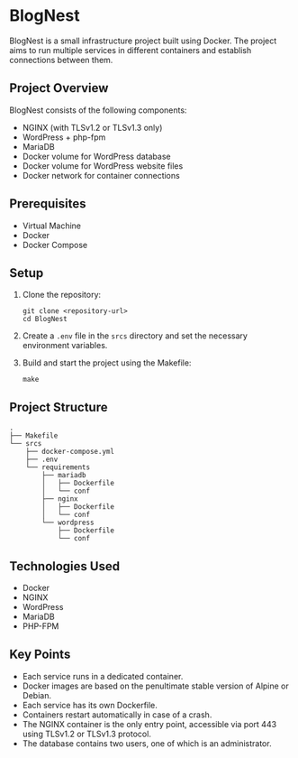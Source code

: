 # BlogNest

BlogNest is a small infrastructure project built using Docker. The project aims to run multiple services in different containers and establish connections between them.

## Project Overview

BlogNest consists of the following components:

- NGINX (with TLSv1.2 or TLSv1.3 only)
- WordPress + php-fpm
- MariaDB
- Docker volume for WordPress database
- Docker volume for WordPress website files
- Docker network for container connections

## Prerequisites

- Virtual Machine
- Docker
- Docker Compose

## Setup

1. Clone the repository:
   ```
   git clone <repository-url>
   cd BlogNest
   ```

2. Create a `.env` file in the `srcs` directory and set the necessary environment variables.

3. Build and start the project using the Makefile:
   ```
   make
   ```

## Project Structure

```
.
├── Makefile
└── srcs
    ├── docker-compose.yml
    ├── .env
    └── requirements
        ├── mariadb
        │   ├── Dockerfile
        │   └── conf
        ├── nginx
        │   ├── Dockerfile
        │   └── conf
        └── wordpress
            ├── Dockerfile
            └── conf
```

## Technologies Used

- Docker
- NGINX
- WordPress
- MariaDB
- PHP-FPM

## Key Points

- Each service runs in a dedicated container.
- Docker images are based on the penultimate stable version of Alpine or Debian.
- Each service has its own Dockerfile.
- Containers restart automatically in case of a crash.
- The NGINX container is the only entry point, accessible via port 443 using TLSv1.2 or TLSv1.3 protocol.
- The database contains two users, one of which is an administrator.
